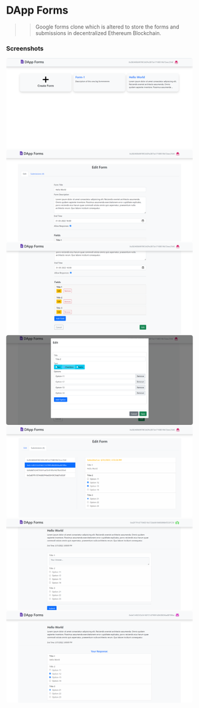 # DApp Forms

> > Google forms clone which is altered to store the forms and submissions in decentralized Ethereum Blockchain.

### Screenshots

<div>
<img
src="screenshots/FA-1.png"
alt="Dashboard"
style="border-radius:5px;"
/>
<img
src="screenshots/FA-2.png"
alt="Create Form"
style="border-radius:5px;"
/>
<img
src="screenshots/FA-3.png"
alt="Create Form"
style="border-radius:5px;"
/>
<img
src="screenshots/FA-4.png"
alt="Edit Field"
style="border-radius:5px;"
/>
<img
src="screenshots/FA-5.png"
alt="User submissions"
style="border-radius:5px;"
/>
<img
src="screenshots/FA-6.png"
alt="Fill Form"
style="border-radius:5px;"
/>
<img
src="screenshots/FA-7.png"
alt="User Response"
style="border-radius:5px;"
/>
</div>

